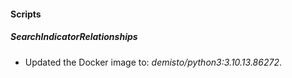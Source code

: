 
#### Scripts

##### SearchIndicatorRelationships
- Updated the Docker image to: *demisto/python3:3.10.13.86272*.

